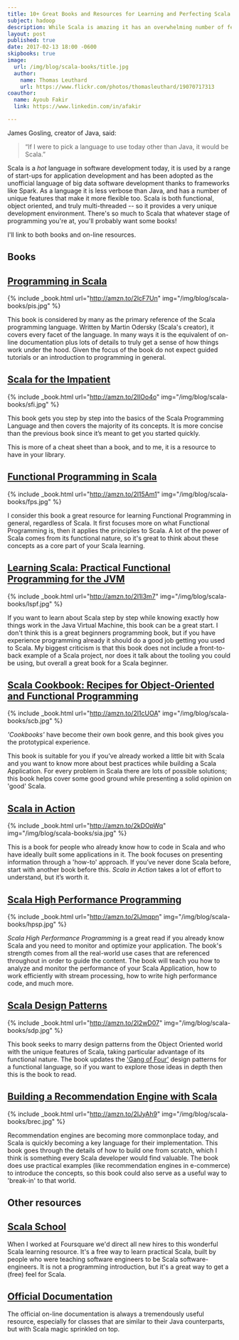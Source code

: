 ```yaml
---
title: 10+ Great Books and Resources for Learning and Perfecting Scala
subject: hadoop
description: While Scala is amazing it has an overwhelming number of features. These books and on-line resources will help you learn and perfect Scala whether you're coming from Java, Python, Ruby, or any other language.
layout: post
published: true
date: 2017-02-13 18:00 -0600
skipbooks: true
image:
  url: /img/blog/scala-books/title.jpg
  author:
    name: Thomas Leuthard
    url: https://www.flickr.com/photos/thomasleuthard/19070717313
coauthor:
  name: Ayoub Fakir
  link: https://www.linkedin.com/in/afakir

---
```


James Gosling, creator of Java, said:

> “If I were to pick a language to use today other than Java, it would be Scala.”

Scala is a *hot* language in software development today, it is used by a range of start-ups for application development and has been adopted as the unofficial language of big data software development thanks to frameworks like Spark. As a language it is less verbose than Java, and has a number of unique features that make it more flexible too. Scala is both functional, object oriented, and truly multi-threaded -- so it provides a very unique development environment. There's so much to Scala that whatever stage of programming you're at, you'll probably want some books!

I'll link to both books and on-line resources.


## Books


## [Programming in Scala][pis]

[pis]:http://amzn.to/2lcF7Un

{% include _book.html url="http://amzn.to/2lcF7Un" img="/img/blog/scala-books/pis.jpg" %}

This book is considered by many as the primary reference of the Scala programming language. Written by Martin Odersky (Scala's creator), it covers every facet of the language. In many ways it is the equivalent of on-line documentation plus lots of details to truly get a sense of how things work under the hood. Given the focus of the book do not expect guided tutorials or an introduction to programming in general.

<div class="clearfix"></div>


[sfi]:http://amzn.to/2lIOo4o

## [Scala for the Impatient][sfi]

{% include _book.html url="http://amzn.to/2lIOo4o" img="/img/blog/scala-books/sfi.jpg" %}


This book gets you step by step into the basics of the Scala Programming Language and then covers the majority of its concepts. It is more concise than the previous book since it’s meant to get you started quickly.

This is more of a cheat sheet than a book, and to me, it is a resource to have in your library.

<div class="clearfix"></div>


[fps]:http://amzn.to/2l15Am1

## [Functional Programming in Scala][fps]

{% include _book.html url="http://amzn.to/2l15Am1" img="/img/blog/scala-books/fps.jpg" %}


I consider this book a great resource for learning Functional Programming in general, regardless of Scala. It first focuses more on what Functional Programming is, then it applies the principles to Scala. A lot of the power of Scala comes from its functional nature, so it's great to think about these concepts as a core part of your Scala learning.


<div class="clearfix"></div>

[lspf]:http://amzn.to/2l1l3m7

## [Learning Scala: Practical Functional Programming for the JVM][lspf]

{% include _book.html url="http://amzn.to/2l1l3m7" img="/img/blog/scala-books/lspf.jpg" %}

If you want to learn about Scala step by step while knowing exactly how things work in the Java Virtual Machine, this book can be a great start. I don't think this is a great beginners programming book, but if you have experience programming already it should do a good job getting you used to Scala. My biggest criticism is that this book does not include a front-to-back example of a Scala project, nor does it talk about the tooling you could be using, but overall a great book for a Scala beginner.

<div class="clearfix"></div>


[scb]:http://amzn.to/2l1cUOA

## [Scala Cookbook: Recipes for Object-Oriented and Functional Programming][scb]

{% include _book.html url="http://amzn.to/2l1cUOA" img="/img/blog/scala-books/scb.jpg" %}

*'Cookbooks'* have become their own book genre, and this book gives you the prototypical experience. 

This book is suitable for you if you’ve already worked a little bit with Scala and you want to know more about best practices while building a Scala Application. For every problem in Scala there are lots of possible solutions; this book helps cover some good ground while presenting a solid opinion on 'good' Scala.

<div class="clearfix"></div>

[sia]:http://amzn.to/2kDOpWq

## [Scala in Action][sia]

{% include _book.html url="http://amzn.to/2kDOpWq" img="/img/blog/scala-books/sia.jpg" %}

This is a book for people who already know how to code in Scala and who have ideally built some applications in it. The book focuses on presenting information through a 'how-to' approach. If you’ve never done Scala before, start with another book before this. *Scala in Action* takes a lot of effort to understand, but it’s worth it.

<div class="clearfix"></div>

[hpsp]:http://amzn.to/2lJmqpn

## [Scala High Performance Programming][hpsp]

{% include _book.html url="http://amzn.to/2lJmqpn" img="/img/blog/scala-books/hpsp.jpg" %}

*Scala High Performance Programming* is a great read if you already know Scala and you need to monitor and optimize your application. The book's strength comes from all the real-world use cases that are referenced throughout in order to guide the content. The book will teach you how to analyze and monitor the performance of your Scala Application, how to work efficiently with stream processing, how to write high performance code, and much more.


<div class="clearfix"></div>

[sdp]:http://amzn.to/2l2wD07

## [Scala Design Patterns][sdp]

{% include _book.html url="http://amzn.to/2l2wD07" img="/img/blog/scala-books/sdp.jpg" %}

This book seeks to marry design patterns from the Object Oriented world with the unique features of Scala, taking particular advantage of its functional nature. The book updates the ['Gang of Four'](http://amzn.to/2lJByCl) design patterns for a functional language, so if you want to explore those ideas in depth then this is the book to read.

<div class="clearfix"></div>

[brec]:http://amzn.to/2lJyAh9

## [Building a Recommendation Engine with Scala][brec]

{% include _book.html url="http://amzn.to/2lJyAh9" img="/img/blog/scala-books/brec.jpg" %}

Recommendation engines are becoming more commonplace today, and Scala is quickly becoming a key language for their implementation. This book goes through the details of how to build one from scratch, which I think is something every Scala developer would find valuable. The book does use practical examples (like recommendation engines in e-commerce) to introduce the concepts, so this book could also serve as a useful way to 'break-in' to that world.

<div class="clearfix"></div>

## Other resources

## [Scala School](https://twitter.github.io/scala_school/)

When I worked at Foursquare we'd direct all new hires to this wonderful Scala learning resource. It's a free way to learn practical Scala, built by people who were teaching software engineers to be Scala software-engineers. It is not a programming introduction, but it's a great way to get a (free) feel for Scala.


## [Official Documentation](http://www.scala-lang.org/)

The official on-line documentation is always a tremendously useful resource, especially for classes that are similar to their Java counterparts, but with Scala magic sprinkled on top.